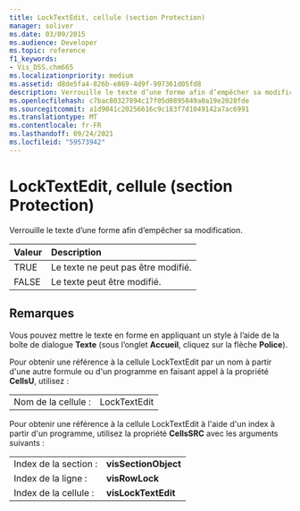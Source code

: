 ```yaml
---
title: LockTextEdit, cellule (section Protection)
manager: soliver
ms.date: 03/09/2015
ms.audience: Developer
ms.topic: reference
f1_keywords:
- Vis_DSS.chm665
ms.localizationpriority: medium
ms.assetid: d8de5fa4-826b-e869-4d9f-997361d05fd8
description: Verrouille le texte d’une forme afin d’empêcher sa modification.
ms.openlocfilehash: c7bac80327894c17f05d0895849a0a19e2028fde
ms.sourcegitcommit: a1d9041c20256616c9c183f7d1049142a7ac6991
ms.translationtype: MT
ms.contentlocale: fr-FR
ms.lasthandoff: 09/24/2021
ms.locfileid: "59573942"
---
```

# <a name="locktextedit-cell-protection-section"></a>LockTextEdit, cellule (section Protection)

Verrouille le texte d’une forme afin d’empêcher sa modification.
  
|**Valeur**|**Description**|
|:-----|:-----|
|TRUE  <br/> |Le texte ne peut pas être modifié.  <br/> |
| FALSE  <br/> | Le texte peut être modifié.  <br/> |
   
## <a name="remarks"></a>Remarques

Vous pouvez mettre le texte en forme en appliquant un style à l’aide de la boîte de dialogue **Texte** (sous l’onglet **Accueil**, cliquez sur la flèche **Police**). 
  
Pour obtenir une référence à la cellule LockTextEdit par un nom à partir d'une autre formule ou d'un programme en faisant appel à la propriété **CellsU**, utilisez : 
  
|||
|:-----|:-----|
| Nom de la cellule :  <br/> | LockTextEdit  <br/> |
   
Pour obtenir une référence à la cellule LockTextEdit à l'aide d'un index à partir d'un programme, utilisez la propriété **CellsSRC** avec les arguments suivants : 
  
|||
|:-----|:-----|
| Index de la section :  <br/> |**visSectionObject** <br/> |
| Index de la ligne :  <br/> |**visRowLock** <br/> |
| Index de la cellule :  <br/> |**visLockTextEdit** <br/> |
   


